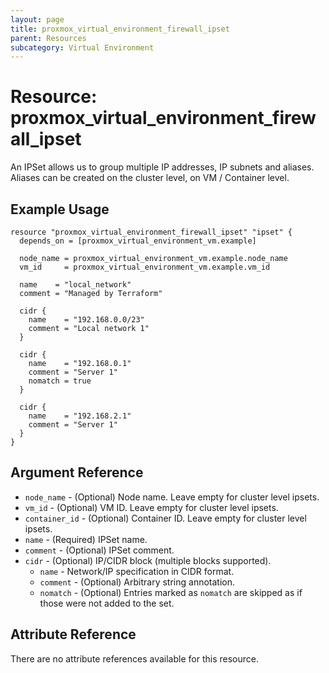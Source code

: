 ```yaml
---
layout: page
title: proxmox_virtual_environment_firewall_ipset
parent: Resources
subcategory: Virtual Environment
---
```


# Resource: proxmox_virtual_environment_firewall_ipset

An IPSet allows us to group multiple IP addresses, IP subnets and aliases. Aliases can be
created on the cluster level, on VM / Container level.

## Example Usage

```hcl
resource "proxmox_virtual_environment_firewall_ipset" "ipset" {
  depends_on = [proxmox_virtual_environment_vm.example]

  node_name = proxmox_virtual_environment_vm.example.node_name
  vm_id     = proxmox_virtual_environment_vm.example.vm_id

  name    = "local_network"
  comment = "Managed by Terraform"

  cidr {
    name    = "192.168.0.0/23"
    comment = "Local network 1"
  }

  cidr {
    name    = "192.168.0.1"
    comment = "Server 1"
    nomatch = true
  }

  cidr {
    name    = "192.168.2.1"
    comment = "Server 1"
  }
}
```

## Argument Reference

- `node_name` - (Optional) Node name. Leave empty for cluster level ipsets.
- `vm_id` - (Optional) VM ID. Leave empty for cluster level ipsets.
- `container_id` - (Optional) Container ID. Leave empty for cluster level ipsets.
- `name` - (Required) IPSet name.
- `comment` - (Optional) IPSet comment.
- `cidr` - (Optional) IP/CIDR block (multiple blocks supported).
    - `name` - Network/IP specification in CIDR format.
    - `comment` - (Optional) Arbitrary string annotation.
    - `nomatch` - (Optional) Entries marked as `nomatch` are skipped as if those
        were not added to the set.

## Attribute Reference

There are no attribute references available for this resource.
